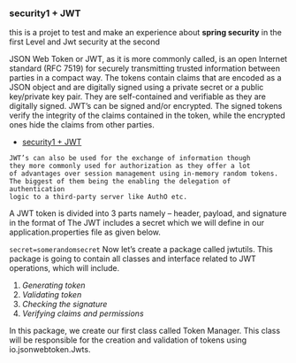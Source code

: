 ### security1 + JWT

this is a projet to test and make an experience about **spring security** in the first Level and Jwt
 security at the second

JSON Web Token or JWT, as it is more commonly called, is an open Internet standard (RFC 7519) 
for securely transmitting trusted information between parties in a compact way. The tokens contain 
claims that are encoded as a JSON object and are digitally signed using a private secret or a public
key/private key pair. They are self-contained and verifiable as they are digitally signed. JWT’s can
be signed and/or encrypted. The signed tokens verify the integrity of the claims contained in the token,
while the encrypted ones hide the claims from other parties.

<!-- TOC -->
* [security1 + JWT](#security1--jwt)
<!-- TOC -->

```
JWT’s can also be used for the exchange of information though
they more commonly used for authorization as they offer a lot 
of advantages over session management using in-memory random tokens.
The biggest of them being the enabling the delegation of authentication
logic to a third-party server like AuthO etc.
```

A JWT token is divided into 3 parts namely – header, payload, and signature in the format of
The JWT includes a secret which we will define in our application.properties file as given below. 

`secret=somerandomsecret`
Now let’s create a package called jwtutils. This package is going to contain all classes and interface
related to JWT operations, which will include.

1. _Generating token_
2. _Validating token_
3. _Checking the signature_
4. _Verifying claims and permissions_

In this package, we create our first class called Token Manager. This class will be responsible for the
creation and validation of tokens using io.jsonwebtoken.Jwts.
